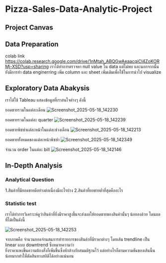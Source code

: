 # Pizza-Sales-Data-Analytic-Project

## Project Canvas


## Data Preparation
colab link
https://colab.research.google.com/drive/1nMtah_ABQGwAeaacqiCl4ZoKORMj-XSD?usp=sharing 
เราได้ทำการตรวจหา null value ใน data แต่ไม่พบ และนอกจากนั้นยังมีการทำ data enginerring เพิ่ม column และ sheet เพิ่มเติมเพื่อใช้ในการนำไป visualize 

## Exploratory Data Abakysis 
เราได้ใช้ Tableau แสดงข้อมูลที่เราสนใจต่างๆ ดังนี้

 ยอดขายรวมในแต่ละเดือน
![Screenshot_2025-05-18_142230](https://github.com/user-attachments/assets/41abadc7-6519-4983-830a-b2bcf591fc96)

ยอดขายรวมในแต่ละ quarter
![Screenshot_2025-05-18_142239](https://github.com/user-attachments/assets/5064b9fc-4732-4fb8-b87b-d0930e62412f)

ยอดขายพิซซ่าแต่ละหน้าในแต่ละช่วงเดือน
![Screenshot_2025-05-18_142213](https://github.com/user-attachments/assets/ea7f8384-b7fd-4586-a575-45d634b371e8)

ยอดขายทั้งหมดของแต่ละหน้าพิซซ่า
![Screenshot_2025-05-18_142349](https://github.com/user-attachments/assets/c1af1cc9-e3d3-4539-8886-bf9d679f4ab8)

จำนวน order ในแต่ละ bill 
![Screenshot_2025-05-18_142146](https://github.com/user-attachments/assets/bb9c3a71-1ff6-46fa-9a7e-4cc16fe04d87)

## In-Depth Analysis
### Analytical Question
1.สินค้าที่มียอดขายดีอย่างต่อเนื่องมีอะไรบ้าง
2.สินค้าที่ยอขายต่ำที่สุดคืออะไร
### Statistic test
เราได้ทำการวิเคราะห์ดูว่าสินค้าที่ยิ่งมีราคาสูงขึ้นจะส่งผลให้ยอดขายของสินค้านั้นๆ น้อยลงด้วย
โดนผลที่ได้เป็นดังนี้

![Screenshot_2025-05-18_142253](https://github.com/user-attachments/assets/3cd82278-45bb-418c-a803-06e4bb869605)

จากภาพคือ จำนวนยอดจำนสนการทำรายการของสินค้าที่มีราคาต่างๆ โดยเส้น trendline เป็น linear แบบ  downtrend ซึ่งหมายความว่า  
ยิ่งราคาแพงขึ้นความต้องสั่งก็เพิ่มขึ้นซึ่งหักล้างกับสมมติฐานไว้ แต่อย่างไรก็ตามความชันของเส้นนี้นน้อยมากทำให็ตัดสินทางสถิติได้อย่างแน่นอน



